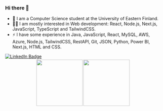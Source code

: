 ###     Hi there 👋

<!--
**Si1ex/Si1ex** is a ✨ _special_ ✨ repository because its `README.md` (this file) appears on your GitHub profile.

Here are some ideas to get you started:

- 🔭 I’m currently working on ...
- 🌱 I’m currently learning ...
- 👯 I’m looking to collaborate on ...
- 🤔 I’m looking for help with ...
- 💬 Ask me about ...
- 📫 How to reach me: ...
- 😄 Pronouns: ...
 Fun fact: ...
-->
- 📙 I am a Computer Science student at the University of Eastern Finland.
- 👨‍💻 I am mostly interested in Web development: React, Node.js, Next.js, JavaScript, TypeScript and TailwindCSS.
- ⚡ I have some experience in Java, JavaScript, React, MySQL, AWS, Azure, Node.js, TailwindCSS, RestAPI, Git, JSON, Python, Power BI, Next.js, HTML and CSS.

<div id="linkedin">
  <a href="https://www.linkedin.com/in/danielkurhinen/">
    <img src="https://img.shields.io/badge/LinkedIn-blue?style=flat&logo=linkedin&logoColor=white" alt="LinkedIn Badge"/>
  </a>
 </div>
 <div>
  <a href="https://github.com/antonkomarev/github-profile-views-counter">
    <img src="https://komarev.com/ghpvc/?username=Si1ex" alt=""/>
  </a>
 </div>
<p align="center" style="font-size: 10%;">
  <a href="https://github.com/anuraghazra/github-readme-stats"><img src="https://github-readme-stats.vercel.app/api?username=Si1ex&theme=darcula&show_icons=true" style="height: 150px;"/></a>
  &nbsp;&nbsp;&nbsp;&nbsp;&nbsp;
  <a href="https://github-readme-stats.vercel.app"><img src="https://github-readme-stats.vercel.app/api/top-langs/?username=Si1ex&theme=darcula" alt="" style="height: 150px;" /></a>
</p>
